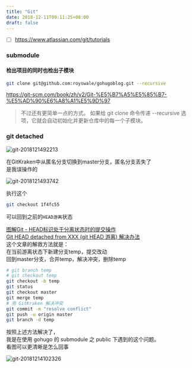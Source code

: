 ```yaml
---
title: "Git"
date: 2018-12-11T09:11:25+08:00
draft: false
---
```


- [ ] https://www.atlassian.com/git/tutorials

### submodule

#### 检出项目的同时也检出子模块

```bash
git clone git@github.com:royswale/gohugoblog.git --recursive
```
https://git-scm.com/book/zh/v2/Git-%E5%B7%A5%E5%85%B7-%E5%AD%90%E6%A8%A1%E5%9D%97

> 不过还有更简单一点的方式。 如果给 git clone 命令传递 --recursive 选项，它就会自动初始化并更新仓库中的每一个子模块。

### git detached

![git-2018121492213](http://qiniu.xingtan.xyz/git-2018121492213.png)

在GitKraken中从匿名分支切换到master分支，匿名分支丢失了  
是我误操作的

![git-2018121493742](http://qiniu.xingtan.xyz/git-2018121493742.png)

执行这个
```bash
git checkout 1f4fc55
```
可以回到之前的`HEAD游离`状态

[图解Git - HEAD标识处于分离状态时的提交操作](https://marklodato.github.io/visual-git-guide/index-zh-cn.html#detached)  
[Git HEAD detached from XXX (git HEAD 游离) 解决办法](https://blog.csdn.net/u011240877/article/details/76273335)  
这个文章的解救方法就是：  
在当前游离状态下新建分支temp，提交改动  
回到master分支，合并temp，解决冲突，删除temp

```bash
# git branch temp
# git checkout temp
git checkout -b temp
git status
git checkout master
git merge temp
# 用 GitKraken 解决冲突
git commit -m "resolve conflict"
git push -u origin master
git branch -d temp
```

按照上述方法解决了，  
我是在使用 gohugo 的 submodule 之 public 下遇到的这个问题。  
看图可以更清晰是怎么回事

![git-20181214102326](http://qiniu.xingtan.xyz/git-20181214102326.png)